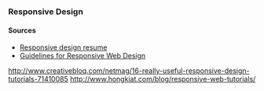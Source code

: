 ### Responsive Design



#### Sources
- [Responsive design resume](http://www.hongkiat.com/blog/responsive-resume/)
- [Guidelines for Responsive Web Design](http://www.smashingmagazine.com/2011/01/12/guidelines-for-responsive-web-design/)

http://www.creativebloq.com/netmag/16-really-useful-responsive-design-tutorials-71410085
http://www.hongkiat.com/blog/responsive-web-tutorials/